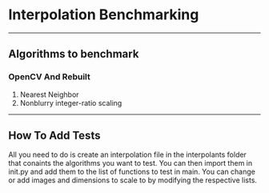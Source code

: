 # Interpolation Benchmarking
----
## Algorithms to benchmark
### OpenCV And Rebuilt

1. Nearest Neighbor
2. Nonblurry integer-ratio scaling

----
## How To Add Tests
All you need to do is create an interpolation file in the interpolants folder that conaints the algorithms you want to test.
You can then import them in init.py and add them to the list of functions to test in main.
You can change or add images and dimensions to scale to by modifying the respective lists.
